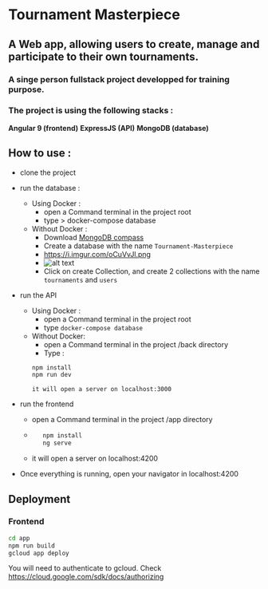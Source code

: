 # Tournament Masterpiece
## A Web app, allowing users to create, manage and participate to their own tournaments.

### A singe person fullstack project developped for training purpose.

### The project is using the following stacks : 
**Angular 9 (frontend)**
**ExpressJS (API)**
**MongoDB (database)**


## How to use :
* clone the project

* run the database : 
    * Using Docker :
        * open a Command terminal in the project root
        * type > docker-compose database
    * Without Docker : 
        * Download  [MongoDB compass](https://www.mongodb.com/download-center/community)
        * Create a database with the name ``Tournament-Masterpiece``
        * https://i.imgur.com/oCuVvJl.png
        * ![alt text](https://imgur.com/rQTSka2.png "Step 1 creating DB")
        * Click on create Collection, and create 2 collections with the name ``tournaments`` and ``users``



* run the API
    * Using Docker :
        * open a Command terminal in the project root
        * type ``` docker-compose database ```
    * Without Docker: 
        * open a Command terminal in the project /back directory
        * Type :
         ```cmd
         npm install 
         npm run dev
         ```
          it will open a server on localhost:3000

* run the frontend
    * open a Command terminal in the project /app directory
    * ```cmd
         npm install
         ng serve 
      ``` 
    * it will open a server on localhost:4200

* Once everything is running, open your navigator in localhost:4200

## Deployment

### Frontend

```sh
cd app
npm run build
gcloud app deploy
```

You will need to authenticate to gcloud. Check https://cloud.google.com/sdk/docs/authorizing